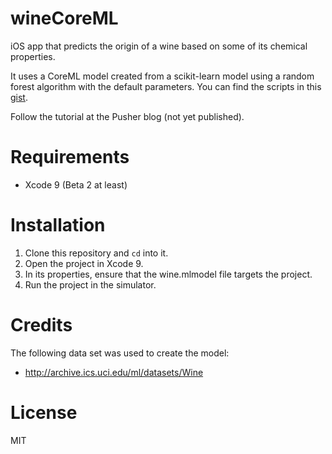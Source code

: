 # wineCoreML
iOS app that predicts the origin of a wine based on some of its chemical properties.

It uses a CoreML model created from a scikit-learn model using a random forest algorithm with the default parameters. You can find the scripts in this [gist](https://gist.github.com/eh3rrera/cc32561e415bc570a236d32978a6d340).

Follow the tutorial at the Pusher blog (not yet published).

# Requirements

- Xcode 9 (Beta 2 at least)

# Installation
1. Clone this repository and `cd` into it.
2. Open the project in Xcode 9.
3. In its properties, ensure that the wine.mlmodel file targets the project.
4. Run the project in the simulator.

# Credits
The following data set was used to create the model:
- http://archive.ics.uci.edu/ml/datasets/Wine

# License
MIT

